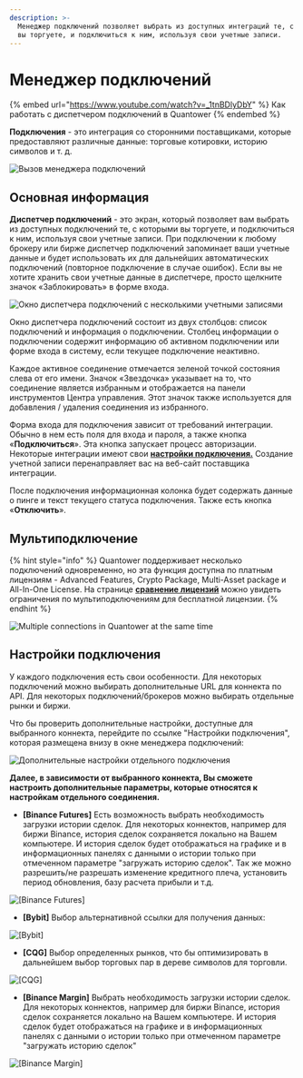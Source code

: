 ```yaml
---
description: >-
  Менеджер подключений позволяет выбрать из доступных интеграций те, с которыми
  вы торгуете, и подключиться к ним, используя свои учетные записи.
---
```


# Менеджер подключений

{% embed url="https://www.youtube.com/watch?v=_1tnBDlyDbY" %}
Как работать с диспетчером подключений в Quantower
{% endembed %}

**Подключения** - это интеграция со сторонними поставщиками, которые предоставляют различные данные: торговые котировки, историю символов и т. д.

![Вызов менеджера подключений](../.gitbook/assets/vyzov-menedzhera-podklyuchenii.png)

## Основная информация

**Диспетчер подключений** - это экран, который позволяет вам выбрать из доступных подключений те, с которыми вы торгуете, и подключиться к ним, используя свои учетные записи. При подключении к любому брокеру или бирже диспетчер подключений запоминает ваши учетные данные и будет использовать их для дальнейших автоматических подключений (повторное подключение в случае ошибок). Если вы не хотите хранить свои учетные данные в диспетчере, просто щелкните значок «Заблокировать» в форме входа.

![Окно диспетчера подключений с несколькими учетными записями](../.gitbook/assets/multiple-accounts.gif)

Окно диспетчера подключений состоит из двух столбцов: список подключений и информация о подключении. Столбец информации о подключении содержит информацию об активном подключении или форме входа в систему, если текущее подключение неактивно.

Каждое активное соединение отмечается зеленой точкой состояния слева от его имени. Значок «Звездочка» указывает на то, что соединение является избранным и отображается на панели инструментов Центра управления. Этот значок также используется для добавления / удаления соединения из избранного.

Форма входа для подключения зависит от требований интеграции. Обычно в нем есть поля для входа и пароля, а также кнопка «**Подключиться**». Эта кнопка запускает процесс авторизации. Некоторые интеграции имеют свои [**настройки подключения.**](connections-manager.md#nastroiki-podklyucheniya) Создание учетной записи перенаправляет вас на веб-сайт поставщика интеграции.

После подключения информационная колонка будет содержать данные о пинге и текст текущего статуса подключения. Также есть кнопка «**Отключить**».

## Мультиподключение

{% hint style="info" %}
Quantower поддерживает несколько подключений одновременно, но эта функция доступна по платным лицензиям - Advanced Features, Crypto Package, Multi-Asset package и All-In-One License. На странице [**сравнение лицензий**](https://help.quantower.com.ru/getting-started/license-comparison) можно увидеть ограничения по мультиподключениям для бесплатной лицензии.
{% endhint %}

![Multiple connections in Quantower at the same time ](../.gitbook/assets/multiple-connections.png)

## Настройки подключения

У каждого подключения есть свои особенности. Для некоторых подключений можно выбирать дополнительные URL для коннекта по API. Для некоторых подключений/брокеров можно выбирать отдельные рынки и биржи.&#x20;

Что бы проверить дополнительные настройки, доступные для выбранного коннекта, перейдите по ссылке "Настройки подключения", которая размещена внизу в окне менеджера подключений:

![Дополнительные настройки отдельного подключения](../.gitbook/assets/nastroiki-podklyucheniya.png)

**Далее, в зависимости от выбранного коннекта, Вы сможете настроить дополнительные параметры, которые относятся к настройкам отдельного соединения.**

* **\[Binance Futures]**  Есть возможность выбрать необходимость загрузки истории сделок. Для некоторых коннектов, например для биржи Binance, история сделок сохраняется локально на Вашем компьютере. И история сделок будет отображаться на графике и в информационных панелях с данными о истории только при отмеченном параметре "загружать историю сделок". Так же можно разрешить/не разрешать изменение кредитного плеча, установить период обновления, базу расчета прибыли и т.д.

![\[Binance Futures\] ](../.gitbook/assets/fyuchersy-binans.png)

* **\[Bybit]** Выбор альтернативной ссылки для получения данных:

![\[Bybit\]](../.gitbook/assets/babit-nastroiki.png)

* &#x20;**\[CQG]** Выбор определенных рынков, что бы оптимизировать в дальнейшем выбор торговых пар в дереве символов для торговли.

![\[CQG\] ](../.gitbook/assets/amp-dopolnitelnye-nastroiki.png)

* &#x20;**\[Binance Margin]** Выбрать необходимость загрузки истории сделок. Для некоторых коннектов, например для биржи Binance, история сделок сохраняется локально на Вашем компьютере. И история сделок будет отображаться на графике и в информационных панелях с данными о истории только при отмеченном параметре "загружать историю сделок"

![\[Binance Margin\] ](../.gitbook/assets/binans-marzhin.png)
